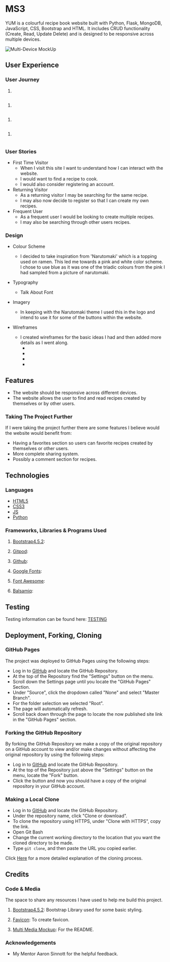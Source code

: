 # MS3

YUM is a colourful recipe book website built with Python, Flask, MongoDB, JavaScript, CSS, Bootstrap and HTML. It includes CRUD functionality (Create, Read, Update Delete) and is designed to be responsive across multiple devices.

![Multi-Device MockUp]()

## User Experience

### User Journey

1. 

![]()

1. 

![]()

1. 

![]()

1. 

![]()

### User Stories

- First Time Visitor
    - When I visit this site I want to understand how I can interact with the website.
    - I would want to find a recipe to cook.
    - I would also consider registering an account.
- Returning Visitor
    - As a returning visitor I may be searching for the same recipe.
    - I may also now decide to register so that I can create my own recipes.
- Frequent User
    - As a frequent user I would be looking to create multiple recipes.
    - I may also be searching through other users recipes.

### Design

- Colour Scheme
    - I decided to take inspiration from 'Narutomaki' which is a topping used on ramen. This led me towards a pink and white color scheme. I chose to use blue as it was one of the triadic colours from the pink I had sampled from a picture of narutomaki.
- Typography
    - Talk About Font
- Imagery
    - In keeping with the Narutomaki theme I used this in the logo and intend to use it for some of the buttons within the website.

- Wireframes
    - I created wireframes for the basic ideas I had and then added more details as I went along.
        - []()
        - []()
        - []()
        - []()

## Features

- The website should be responsive across different devices.
- The website allows the user to find and read recipes created by themselves or by other users.

### Taking The Project Further

If I were taking the project further there are some features I believe would the website would benefit from:
- Having a favorites section so users can favorite recipes created by themselves or other users.
- More complete sharing system.
- Possibly a comment section for recipes.

## Technologies

### Languages

- [HTML5]()
- [CSS3]()
- [JS]()
- [Python]()

### Frameworks, Libraries & Programs Used

1. [Bootstrap4.5.2](https://getbootstrap.com/):

1. [Gitpod](https://www.gitpod.io/):

1. [Github](https://github.com/):

1. [Google Fonts](https://fonts.google.com/?query=Oswa):

1. [Font Awesome](https://fontawesome.com/):

1. [Balsamiq](https://balsamiq.com/):


## Testing 
Testing information can be found here: [TESTING]()

## Deployment, Forking, Cloning

### GitHub Pages

The project was deployed to GitHub Pages using the following steps:

- Log in to [GitHub](https://github.com/) and locate the GitHub Repository.
- At the top of the Repository find the "Settings" button on the menu.
- Scroll down the Settings page until you locate the "GitHub Pages" Section.
- Under "Source", click the dropdown called "None" and select "Master Branch".
- For the folder selection we selected "Root".
- The page will automatically refresh.
- Scroll back down through the page to locate the now published site link in the "GitHub Pages" section.

### Forking the GitHub Repository

By forking the GitHub Repository we make a copy of the original repository on a GitHub account to view and/or make changes without affecting the original repository by using the following steps:

- Log in to [GitHub](https://github.com/) and locate the GitHub Repository.
- At the top of the Repository just above the "Settings" button on the menu, locate the "Fork" button.
- Click the button and now you should have a copy of the original repository in your GitHub account.

### Making a Local Clone

- Log in to [GitHub](https://github.com/) and locate the GitHub Repository.
- Under the repository name, click "Clone or download".
- To clone the repository using HTTPS, under "Clone with HTTPS", copy the link.
- Open Git Bash
- Change the current working directory to the location that you want the cloned directory to be made.
- Type `git clone`, and then paste the URL you copied earlier.

Click [Here](https://help.github.com/en/github/creating-cloning-and-archiving-repositories/cloning-a-repository#cloning-a-repository-to-github-desktop) for a more detailed explanation of the cloning process.



## Credits

### Code & Media

The space to share any resources I have used to help me build this project.

1. [Bootstrap4.5.2](https://getbootstrap.com/): Bootstrap Library used for some basic styling.

1. [Favicon](https://www.favicon.cc/?): To create favicon.

1. [Multi Media Mockup](https://techsini.com/multi-mockup/): For the README.

### Acknowledgements

- My Mentor Aaron Sinnott for the helpful feedback.